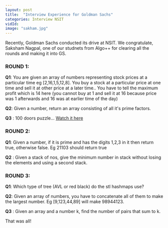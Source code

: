 ```yaml
---
layout: post
title:  "Interview Experience for Goldman Sachs"
categories: Interview NSIT
vidId:
image: "sakham.jpg"
---
```


Recently, Goldman Sachs conducted its drive at NSIT. We congratulate, Saksham Nagpal, one of our studnets from Algo++ for clearing all the rounds and making it into GS.

### **ROUND 1**:

**Q1**: You are given an array of numbers representing stock prices at a particular time eg [2,16,1,5,12,8]. You buy a stock at a particular price at one time and sell it at other price at a later time.. You have to tell the maximum profit which is 14 here (you cannot buy at 1 and sell it at 16 because price was 1 afterwards and 16 was at earlier time of the day)

**Q2**: Given a number, return an array consisting of all it's prime factors.

**Q3** : 100 doors puzzle... [Watch it here](https://youtu.be/Cgq03qg0YKE)

### **ROUND 2**:
**Q1**: Given a number, if it is prime and has the digits 1,2,3 in it then return true, otherwise false. Eg 21103 should return true

**Q2** : Given a stack of nos, give the minimum number in stack without losing the elements and using a second stack.

### **ROUND 3**:
**Q1**: Which type of tree (AVL or red black) do the stl hashmaps use?

**Q2**: Given an array of numbers, you have to concatenate all of them to make the largest number. Eg [9,123,44,89] will make 98944123. 

**Q3** : Given an array and a number k, find the number of pairs that sum to k. 

That was all!